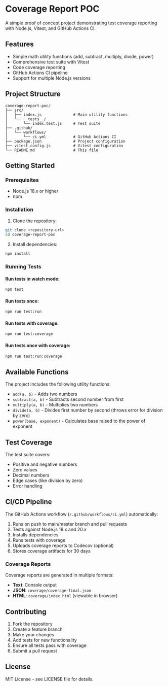 # Coverage Report POC

A simple proof of concept project demonstrating test coverage reporting with Node.js, Vitest, and GitHub Actions CI.

## Features

- Simple math utility functions (add, subtract, multiply, divide, power)
- Comprehensive test suite with Vitest
- Code coverage reporting
- GitHub Actions CI pipeline
- Support for multiple Node.js versions

## Project Structure

```
coverage-report-poc/
├── src/
│   ├── index.js              # Main utility functions
│   └── __tests__/
│       └── index.test.js     # Test suite
├── .github/
│   └── workflows/
│       └── ci.yml            # GitHub Actions CI
├── package.json              # Project configuration
├── vitest.config.js          # Vitest configuration
└── README.md                 # This file
```

## Getting Started

### Prerequisites

- Node.js 18.x or higher
- npm

### Installation

1. Clone the repository:
```bash
git clone <repository-url>
cd coverage-report-poc
```

2. Install dependencies:
```bash
npm install
```

### Running Tests

#### Run tests in watch mode:
```bash
npm test
```

#### Run tests once:
```bash
npm run test:run
```

#### Run tests with coverage:
```bash
npm run test:coverage
```

#### Run tests once with coverage:
```bash
npm run test:run:coverage
```

## Available Functions

The project includes the following utility functions:

- `add(a, b)` - Adds two numbers
- `subtract(a, b)` - Subtracts second number from first
- `multiply(a, b)` - Multiplies two numbers
- `divide(a, b)` - Divides first number by second (throws error for division by zero)
- `power(base, exponent)` - Calculates base raised to the power of exponent

## Test Coverage

The test suite covers:
- Positive and negative numbers
- Zero values
- Decimal numbers
- Edge cases (like division by zero)
- Error handling

## CI/CD Pipeline

The GitHub Actions workflow (`/.github/workflows/ci.yml`) automatically:

1. Runs on push to main/master branch and pull requests
2. Tests against Node.js 18.x and 20.x
3. Installs dependencies
4. Runs tests with coverage
5. Uploads coverage reports to Codecov (optional)
6. Stores coverage artifacts for 30 days

### Coverage Reports

Coverage reports are generated in multiple formats:
- **Text**: Console output
- **JSON**: `coverage/coverage-final.json`
- **HTML**: `coverage/index.html` (viewable in browser)

## Contributing

1. Fork the repository
2. Create a feature branch
3. Make your changes
4. Add tests for new functionality
5. Ensure all tests pass with coverage
6. Submit a pull request

## License

MIT License - see LICENSE file for details. 